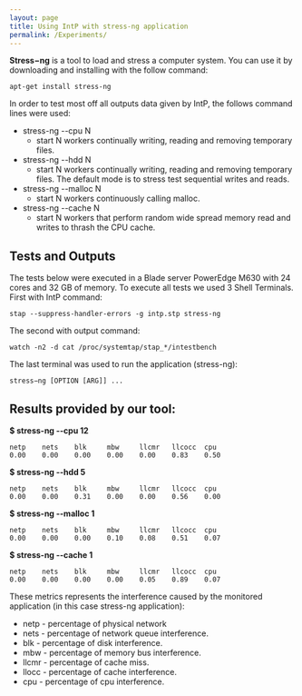 ```yaml
---
layout: page
title: Using IntP with stress-ng application
permalink: /Experiments/
---
```


**Stress−ng** is a tool to load and stress a computer system. You can use it by downloading and installing with the follow command:

```shell
apt-get install stress-ng
```
In order to test most off all outputs data given by IntP, the follows command lines were used:

* stress-ng --cpu N
    * start N workers continually writing, reading and removing temporary files.
* stress-ng --hdd N
    * start N workers continually writing, reading and removing temporary files. The default mode is to stress test sequential writes and reads. 
* stress-ng --malloc N
    * start N workers continuously calling malloc.
* stress-ng --cache N
    * start N workers that perform random wide spread memory read and writes to thrash the CPU cache.

## Tests and Outputs

The tests below were executed in a Blade server PowerEdge M630 with 24 cores and 32 GB of memory. To execute all tests we used 3 Shell Terminals. First with IntP command:

```shell
stap --suppress-handler-errors -g intp.stp stress-ng
```
 
 The second with output command:

```shell
watch -n2 -d cat /proc/systemtap/stap_*/intestbench
```
 
 The last terminal was used to run the application (stress-ng):

```shell
stress−ng [OPTION [ARG]] ...
```
 
## Results provided by our tool: 

**$ stress-ng --cpu 12**
```shell
netp    nets    blk     mbw     llcmr   llcocc  cpu
0.00    0.00    0.00    0.00    0.00    0.83    0.50
```

**$ stress-ng --hdd 5**

```shell
netp    nets    blk     mbw     llcmr   llcocc  cpu
0.00    0.00    0.31    0.00    0.00    0.56    0.00
```

**$ stress-ng --malloc 1**

```shell
netp    nets    blk     mbw     llcmr   llcocc  cpu
0.00    0.00    0.00    0.10    0.08    0.51    0.07
```

**$ stress-ng --cache 1**

```shell
netp    nets    blk     mbw     llcmr   llcocc  cpu
0.00    0.00    0.00    0.00    0.05    0.89    0.07
```

These metrics represents the interference caused by the monitored application (in this case stress-ng application): 

* netp - percentage of physical network
* nets - percentage of network queue interference.
* blk - percentage of disk interference.
* mbw - percentage of memory bus interference.
* llcmr - percentage of cache miss.
* llocc - percentage of cache interference.
* cpu - percentage of cpu interference.
